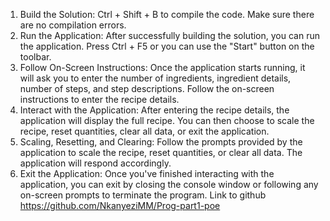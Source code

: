 1.	Build the Solution: Ctrl + Shift + B to compile the code. Make sure there are no compilation errors.
2.	Run the Application: After successfully building the solution, you can run the application. Press Ctrl + F5 or you can use the "Start" button on the toolbar.
3.	Follow On-Screen Instructions: Once the application starts running, it will  ask you to enter the number of ingredients, ingredient details, number of steps, and step descriptions. Follow the on-screen instructions to enter the recipe details.
4.	Interact with the Application: After entering the recipe details, the application will display the full recipe. You can then choose to scale the recipe, reset quantities, clear all data, or exit the application.
5.	Scaling, Resetting, and Clearing: Follow the prompts provided by the application to scale the recipe, reset quantities, or clear all data. The application will respond accordingly.
6.	Exit the Application: Once you've finished interacting with the application, you can exit by closing the console window or following any on-screen prompts to terminate the program.
Link to github
https://github.com/NkanyeziMM/Prog-part1-poe 
